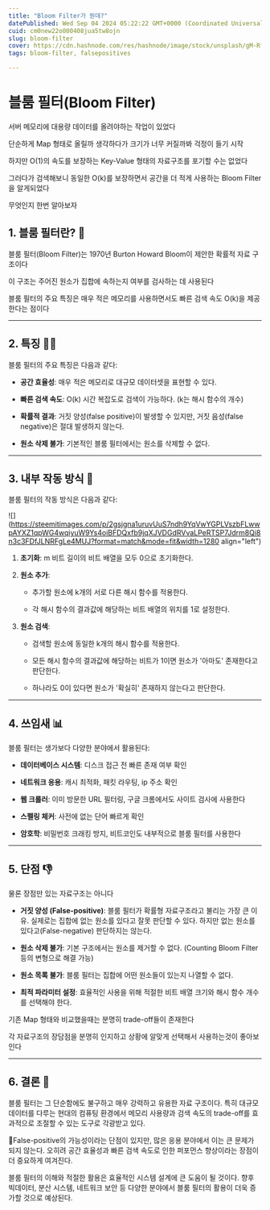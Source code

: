 ```yaml
---
title: "Bloom Filter가 뭔데?"
datePublished: Wed Sep 04 2024 05:22:22 GMT+0000 (Coordinated Universal Time)
cuid: cm0new22o000408jua5tw8ojn
slug: bloom-filter
cover: https://cdn.hashnode.com/res/hashnode/image/stock/unsplash/gM-RfQsZK98/upload/909bcce2fc72b61a267809e0d6a48c7d.jpeg
tags: bloom-filter, falsepositives

---
```


# 블룸 필터(Bloom Filter)

서버 메모리에 대용량 데이터를 올려야하는 작업이 있었다

단순하게 Map 형태로 올릴까 생각하다가 크기가 너무 커질까봐 걱정이 들기 시작

하지만 O(1)의 속도를 보장하는 Key-Value 형태의 자료구조를 포기할 수는 없었다

그러다가 검색해보니 동일한 O(k)를 보장하면서 공간을 더 적게 사용하는 Bloom Filter을 알게되었다

무엇인지 한번 알아보자

## 1\. 블룸 필터란? 🌸

블룸 필터(Bloom Filter)는 1970년 Burton Howard Bloom이 제안한 확률적 자료 구조이다

이 구조는 주어진 원소가 집합에 속하는지 여부를 검사하는 데 사용된다

블룸 필터의 주요 특징은 매우 적은 메모리를 사용하면서도 빠른 검색 속도 O(k)을 제공한다는 점이다

---

## 2\. 특징 🏃‍♂️

블룸 필터의 주요 특징은 다음과 같다:

* **공간 효율성**: 매우 적은 메모리로 대규모 데이터셋을 표현할 수 있다.
    
* **빠른 검색 속도**: O(k) 시간 복잡도로 검색이 가능하다. (k는 해시 함수의 개수)
    
* **확률적 결과**: 거짓 양성(false positive)이 발생할 수 있지만, 거짓 음성(false negative)은 절대 발생하지 않는다.
    
* **원소 삭제 불가**: 기본적인 블룸 필터에서는 원소를 삭제할 수 없다.
    

---

## 3\. 내부 작동 방식 🔧

블룸 필터의 작동 방식은 다음과 같다:

![](https://steemitimages.com/p/2gsjgna1uruvUuS7ndh9YqVwYGPLVszbFLwwpAYXZ1qpWG4wqiyuW9Ys4oiBFDQxfb9jqXJVDGdRVvaLPeRTSP7Jdrm8Qi8n3c3FDfJLNRFgLe4MUJ?format=match&mode=fit&width=1280 align="left")

1. **초기화**: m 비트 길이의 비트 배열을 모두 0으로 초기화한다.
    
2. **원소 추가**:
    
    * 추가할 원소에 k개의 서로 다른 해시 함수를 적용한다.
        
    * 각 해시 함수의 결과값에 해당하는 비트 배열의 위치를 1로 설정한다.
        
3. **원소 검색**:
    
    * 검색할 원소에 동일한 k개의 해시 함수를 적용한다.
        
    * 모든 해시 함수의 결과값에 해당하는 비트가 1이면 원소가 '아마도' 존재한다고 판단한다.
        
    * 하나라도 0이 있다면 원소가 '확실히' 존재하지 않는다고 판단한다.
        

---

## 4\. 쓰임새 📊

블룸 필터는 생가보다 다양한 분야에서 활용된다:

* **데이터베이스 시스템**: 디스크 접근 전 빠른 존재 여부 확인
    
* **네트워크 응용**: 캐시 최적화, 패킷 라우팅, ip 주소 확인
    
* **웹 크롤러**: 이미 방문한 URL 필터링, 구글 크롬에서도 사이트 검사에 사용한다
    
* **스펠링 체커**: 사전에 없는 단어 빠르게 확인
    
* **암호학**: 비밀번호 크래킹 방지, 비트코인도 내부적으로 블룸 필터를 사용한다
    

---

## 5\. 단점 👎

물론 장점만 있는 자료구조는 아니다

* **거짓 양성 (False-positive)**: 블룸 필터가 확률형 자료구조라고 불리는 가장 큰 이유. 실제로는 집합에 없는 원소를 있다고 잘못 판단할 수 있다. 하지만 없는 원소를 있다고(False-negative) 판단하지는 않는다.
    
* **원소 삭제 불가**: 기본 구조에서는 원소를 제거할 수 없다. (Counting Bloom Filter 등의 변형으로 해결 가능)
    
* **원소 목록 불가**: 블룸 필터는 집합에 어떤 원소들이 있는지 나열할 수 없다.
    
* **최적 파라미터 설정**: 효율적인 사용을 위해 적절한 비트 배열 크기와 해시 함수 개수를 선택해야 한다.
    

기존 Map 형태와 비교했을때는 분명히 trade-off들이 존재한다

각 자료구조의 장담점을 분명히 인지하고 상황에 알맞게 선택해서 사용하는것이 좋아보인다

---

## 6\. 결론 🧨

블룸 필터는 그 단순함에도 불구하고 매우 강력하고 유용한 자료 구조이다. 특히 대규모 데이터를 다루는 현대의 컴퓨팅 환경에서 메모리 사용량과 검색 속도의 trade-off를 효과적으로 조절할 수 있는 도구로 각광받고 있다.

False-positive의 가능성이라는 단점이 있지만, 많은 응용 분야에서 이는 큰 문제가 되지 않는다. 오히려 공간 효율성과 빠른 검색 속도로 인한 퍼포먼스 향상이라는 장점이 더 중요하게 여겨진다.

블룸 필터의 이해와 적절한 활용은 효율적인 시스템 설계에 큰 도움이 될 것이다. 향후 빅데이터, 분산 시스템, 네트워크 보안 등 다양한 분야에서 블룸 필터의 활용이 더욱 증가할 것으로 예상된다.